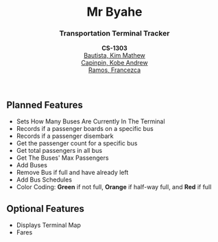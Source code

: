<div align="center">
  <h1 align="center">Mr Byahe</h1>

  <h3 align="center">
    Transportation Terminal Tracker
  </h3>
  <p align="center">
    <b>CS-1303</b> <br>
    <a href="https://github.com/KimMathew">Bautista, Kim Mathew</a> <br>
    <a href="https://github.com/VinnRe">Capinpin, Kobe Andrew</a> <br>
    <a href="">Ramos, Francezca</a> <br>
  </p>
  <br>
</div>

## Planned Features
- Sets How Many Buses Are Currently In The Terminal
- Records if a passenger boards on a specific bus
- Records if a passenger disembark
- Get the passenger count for a specific bus
- Get total passengers in all bus
- Get The Buses' Max Passengers
- Add Buses 
- Remove Bus if full and have already left
- Add Bus Schedules
- Color Coding: **Green** if not full, **Orange** if half-way full, and **Red** if full

## Optional Features
- Displays Terminal Map
- Fares
